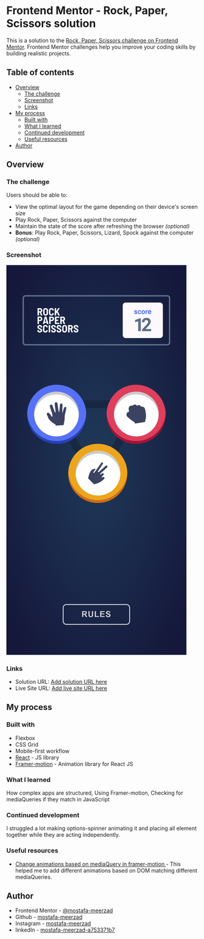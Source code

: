 # Frontend Mentor - Rock, Paper, Scissors solution

This is a solution to the [Rock, Paper, Scissors challenge on Frontend Mentor](https://www.frontendmentor.io/challenges/rock-paper-scissors-game-pTgwgvgH). Frontend Mentor challenges help you improve your coding skills by building realistic projects. 

## Table of contents

- [Overview](#overview)
  - [The challenge](#the-challenge)
  - [Screenshot](#screenshot)
  - [Links](#links)
- [My process](#my-process)
  - [Built with](#built-with)
  - [What I learned](#what-i-learned)
  - [Continued development](#continued-development)
  - [Useful resources](#useful-resources)
- [Author](#author)
## Overview

### The challenge

Users should be able to:

- View the optimal layout for the game depending on their device's screen size
- Play Rock, Paper, Scissors against the computer
- Maintain the state of the score after refreshing the browser _(optional)_
- **Bonus**: Play Rock, Paper, Scissors, Lizard, Spock against the computer _(optional)_

### Screenshot

![](./rock-paper-scissors.png)


### Links

- Solution URL: [Add solution URL here](https://github.com/mostafa-meerzad/rock-paper-scissor)
- Live Site URL: [Add live site URL here](https://eclectic-capybara-d794c9.netlify.app/)

## My process

### Built with

- Flexbox
- CSS Grid
- Mobile-first workflow
- [React](https://reactjs.org/) - JS library
- [Framer-motion](https://www.framer.com/motion/) - Animation library for React JS

### What I learned

How complex apps are structured, Using Framer-motion, Checking for mediaQueries  if they match in JavaScript


### Continued development

I struggled a lot making options-spinner animating it and placing all element together while they are acting independently.

### Useful resources

- [Change animations based on mediaQuery in framer-motion ](https://samuelkraft.com/blog/responsive-animation-framer-motion) - This helped me to add different animations based on DOM matching different mediaQueries.

## Author

- Frontend Mentor - [@mostafa-meerzad](https://www.frontendmentor.io/profile/mostafa-meerzad)
- Github - [mostafa-meerzad](https://github.com/mostafa-meerzad)
- Instagram - [mostafa-meerzad](https://www.instagram.com/mostafameerzad/)
- linkedIn - [mostafa-meerzad-a753371b7](https://www.linkedin.com/in/mostafa-meerzad-a753371b7)

